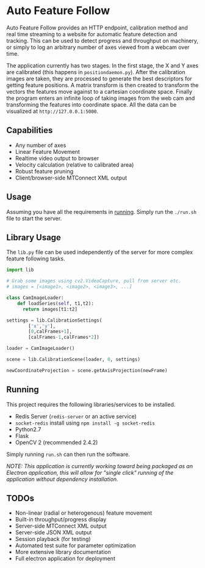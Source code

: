 # Auto Feature Follow

Auto Feature Follow provides an HTTP endpoint, calibration method and real time
streaming to a website for automatic feature detection and tracking. This can be
used to detect progress and throughput on machinery, or simply to log an
arbitrary number of axes viewed from a webcam over time.

The application currently has two stages. In the first stage, the X and Y axes
are calibrated (this happens in `positiondaemon.py`). After the calibration images
are taken, they are processed to generate the best descriptors for getting
feature positions. A matrix transform is then created to transform the vectors
the features move against to a cartesian coordinate space. Finally the program
enters an infinite loop of taking images from the web cam and transforming the
features into coordinate space. All the data can be visualized at
`http://127.0.0.1:5000`.

## Capabilities

* Any number of axes
* Linear Feature Movement
* Realtime video output to browser
* Velocity calculation (relative to calibrated area)
* Robust feature pruning
* Client/browser-side MTConnect XML output

## Usage

Assuming you have all the requirements in [running](#running). Simply run the
`./run.sh` file to start the server.

## Library Usage

The `lib.py` file can be used independently of the server for more complex
feature following tasks.

```python
import lib

# Grab some images using cv2.VideoCapture, pull from server etc.
# images = [<image1>, <image2>, <image3>, ...]

class CamImageLoader:
    def loadSeries(self, t1,t2):
      return images[t1:t2]

settings = lib.CalibrationSettings(
        ['x','y'],
        [0,calFrames+1],
        [calFrames-1,calFrames*2])

loader = CamImageLoader()

scene = lib.CalibrationScene(loader, 0, settings)

newCoordinateProjection = scene.getAxisProjection(newFrame)
```

## Running

This project requires the following libraries/services to be installed.
* Redis Server (`redis-server` or an active service)
* `socket-redis` install using `npm install -g socket-redis`
* Python2.7
* Flask
* OpenCV 2 (recommended 2.4.2)

Simply running `run.sh` can then run the software.

*NOTE: This application is currently working toward being packaged as an Electron application, this will allow for "single click" running of the application without dependency installation.*

## TODOs

* Non-linear (radial or heterogenous) feature movement
* Built-in throughput/progress display
* Server-side MTConnect XML output
* Server-side JSON XML output
* Session playback (for testing)
* Automated test suite for parameter optimization
* More extensive library documentation
* Full electron application for deployment
